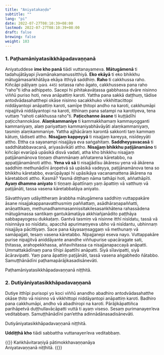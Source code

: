 ```yaml
---
title: "Aniyatakaṇḍo"
subtitle: ""
lang: "pi"
date: 2022-07-27T08:10:39+08:00
lastmod: 2022-07-27T08:10:39+08:00
draft: false
brewing: false
weight: 103
---
```


### 1. Paṭhamāniyatasikkhāpadavaṇṇanā

Aniyatuddese **ime kho panā** tiādi vuttanayameva. **Mātugāmenā** ti tadahujātāyapi jīvamānakamanussitthiyā. **Eko ekāyā** ti eko bhikkhu mātugāmasaṅkhātāya ekāya itthiyā saddhiṃ. **Raho** ti cakkhussa raho. Kiñcāpi pāḷiyaṃ <small>(pārā. 445)</small> sotassa raho āgato, cakkhusseva pana raho “raho”ti idha adhippeto. Sacepi hi pihitakavāṭassa gabbhassa dvāre nisinno viññū puriso hoti, neva anāpattiṃ karoti. Yattha pana sakkā daṭṭhuṃ, tādise antodvādasahatthepi okāse nisinno sacakkhuko vikkhittacittopi niddāyantopi anāpattiṃ karoti, samīpe ṭhitopi andho na karoti, cakkhumāpi nipajjitvā niddāyantopi na karoti, itthīnaṃ pana satampi na karotiyeva, tena vuttaṃ “rahoti cakkhussa raho”ti. **Paṭicchanne āsane** ti kuṭṭādīhi paṭicchannokāse. **Alaṃkammaniye** ti kammakkhamaṃ kammayogganti kammaniyaṃ, alaṃ pariyattaṃ kammaniyabhāvāyāti alaṃkammaniyaṃ, tasmiṃ alaṃkammaniye. Yattha ajjhācāraṃ karontā sakkonti taṃ kammaṃ kātuṃ, tādiseti attho. **Nisajjaṃ kappeyyā** ti nisajjaṃ kareyya, nisīdeyyāti attho. Ettha ca sayanampi nisajjāya eva saṅgahitaṃ. **Saddheyyavacasā** ti saddhātabbavacanā, ariyasāvikāti attho. **Nisajjaṃ bhikkhu paṭijānamāno** ti kiñcāpi evarūpā upāsikā disvā vadati, atha kho bhikkhu nisajjaṃ paṭijānamānova tiṇṇaṃ dhammānaṃ aññatarena kāretabbo, na appaṭijānamānoti attho. **Yena vā sā** ti nisajjādīsu ākāresu yena vā ākārena saddhiṃ methunādīni āropetvā sā upāsikā vadeyya, paṭijānamānova tena so bhikkhu kāretabbo, evarūpāyapi hi upāsikāya vacanamattena ākārena na kāretabboti attho. Kasmā? Yasmā diṭṭhaṃ nāma tathāpi hoti, aññathāpīti. **Ayaṃ dhammo aniyato** ti tiṇṇaṃ āpattīnaṃ yaṃ āpattiṃ vā vatthuṃ vā paṭijānāti, tassa vasena kāretabbatāya aniyato.

Sāvatthiyaṃ udāyittheraṃ ārabbha mātugāmena saddhiṃ vuttappakāre āsane nisajjakappanavatthusmiṃ paññattaṃ, asādhāraṇapaññatti, anāṇattikaṃ, methunadhammasannissitakilesasaṅkhātena rahassādena mātugāmassa santikaṃ gantukāmatāya akkhiañjanādito paṭṭhāya sabbapayogesu dukkaṭaṃ. Gantvā tasmiṃ vā nisinne itthī nisīdatu, tassā vā nisinnāya so nisīdatu, apacchā apurimaṃyeva ubho vā nisīdantu, ubhinnaṃ nisajjāya pācittiyaṃ. Sace pana kāyasaṃsaggaṃ vā methunaṃ vā samāpajjati, tesaṃ vasena kāretabbo. Nipajjanepi eseva nayo. Vuttappakāre purise nipajjitvā aniddāyante anandhe viññupurise upacāragate sati, ṭhitassa, arahopekkhassa, aññavihitassa ca nisajjanapaccayā anāpatti. Ummattakādīnaṃ pana tīhipi āpattīhi anāpatti. Siyā sīlavipatti, siyā ācāravipatti. Yaṃ pana āpattiṃ paṭijānāti, tassā vasena aṅgabhedo ñātabbo. Samuṭṭhānādīni paṭhamapārājikasadisānevāti.

<p class="text-center text-muted">Paṭhamāniyatasikkhāpadavaṇṇanā niṭṭhitā.</p>

### 2. Dutiyāniyatasikkhāpadavaṇṇanā

Dutiye itthīpi purisopi yo koci viññū anandho abadhiro antodvādasahatthe okāse ṭhito vā nisinno vā vikkhittopi niddāyantopi anāpattiṃ karoti. Badhiro pana cakkhumāpi, andho vā abadhiropi na karoti. Pārājikāpattiñca parihāpetvā duṭṭhullavācāpatti vuttā ti ayaṃ viseso. Sesaṃ purimanayen’eva veditabbaṃ. Samuṭṭhānādīni pan’ettha adinnādānasadisānevāti.

<p class="text-center text-muted">Dutiyāniyatasikkhāpadavaṇṇanā niṭṭhitā.</p>

**Uddiṭṭhā kho** tiādi sabbattha vuttanayen’eva veditabbaṃ.

{{<eof>}}
    Kaṅkhāvitaraṇiyā pātimokkhavaṇṇanāya<br>
    Aniyatavaṇṇanā niṭṭhitā.
{{</eof>}}